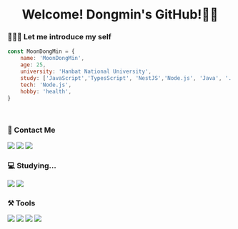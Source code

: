 # <center> Welcome! Dongmin's GitHub!👋🏻</center>

### 👨🏼‍💻 Let me introduce my self

```javascript
const MoonDongMin = {
    name: 'MoonDongMin',
    age: 25,
    university: 'Hanbat National University',
    study: ['JavaScript','TypesScript', 'NestJS','Node.js', 'Java', '...'],
    tech: 'Node.js',
    hobby: 'health',
}
```  
<br>

### 📩 Contact Me
<a href="https://www.instagram.com/m_dongmin/"><img src="https://img.shields.io/badge/Instagram-E4405F?style=flat&logo=instagram&logoColor=white"/></a>
<a href="https://github.com/MoonDongmin"><img src="https://img.shields.io/badge/GitHub-181717?style=flat&logo=GitHub&logoColor=white"/></a>
<a href="mailto:water_8750@naver.com"><img src="https://img.shields.io/badge/Naver-03C75A?style=flat&logo=Naver&logoColor=white"/></a>
<br>

### 💻 Studying...
<img src="https://img.shields.io/badge/NestJS-E0234E?style=flat&logo=NestJS&logoColor=white"/></a>
<img src="https://img.shields.io/badge/JavaScript-F7DF1E?style=flat&logo=JavaScript&logoColor=white"/></a>
<br>

### ⚒️ Tools
<img src="https://img.shields.io/badge/JetBrains-000000?style=flat&logo=JetBrains&logoColor=white"/></a>
<img src="https://img.shields.io/badge/WebStorm-000000?style=flat&logo=WebStorm&logoColor=white"/></a>
<img src="https://img.shields.io/badge/IntelliJ IDEA-000000?style=flat&logo=IntelliJ IDEA&logoColor=white"/></a>
<img src="https://img.shields.io/badge/VisualStudioCode-007ACC?style=flat&logo=Visual Studio Code&logoColor=white"/></a>


